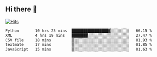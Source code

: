 ## Hi there 👋

<!--
**alihaqberdi/alihaqberdi** is a ✨ _special_ ✨ repository because its `README.md` (this file) appears on your GitHub profile.

Here are some ideas to get you started:

- 🔭 I’m currently working on ...
- 🌱 I’m currently learning ...
- 👯 I’m looking to collaborate on ...
- 🤔 I’m looking for help with ...
- 💬 Ask me about ...
- 📫 How to reach me: ...
- 😄 Pronouns: ...
- ⚡ Fun fact: ...
-->

[![Hits](https://hits.sh/github.com/alihaqberdi.svg)](https://hits.sh/github.com/alihaqberdi/)

<!--START_SECTION:waka-->

```txt
Python       10 hrs 25 mins  ████████████████▓░░░░░░░░   66.15 %
XML          4 hrs 19 mins   ███████░░░░░░░░░░░░░░░░░░   27.47 %
CSV file     18 mins         ▒░░░░░░░░░░░░░░░░░░░░░░░░   01.93 %
textmate     17 mins         ▒░░░░░░░░░░░░░░░░░░░░░░░░   01.85 %
JavaScript   15 mins         ▒░░░░░░░░░░░░░░░░░░░░░░░░   01.63 %
```

<!--END_SECTION:waka-->
